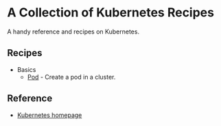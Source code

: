 # A Collection of Kubernetes Recipes

A handy reference and recipes on Kubernetes.

## Recipes

* Basics
  * [Pod](pod) - Create a pod in a cluster. 

## Reference

* [Kubernetes homepage](https://kubernetes.io/)

